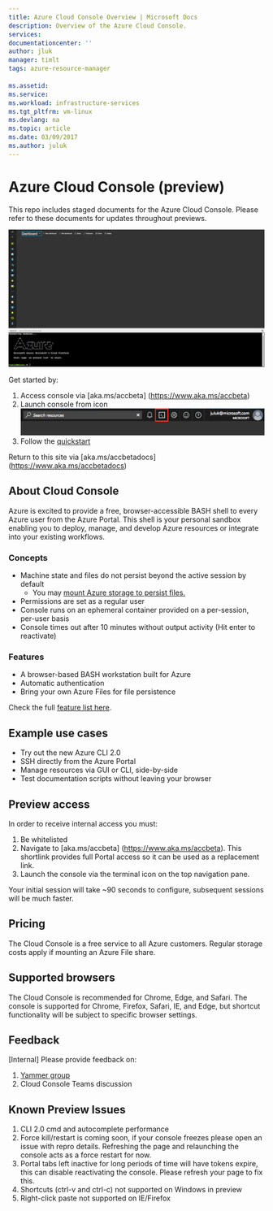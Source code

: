 ```yaml
---
title: Azure Cloud Console Overview | Microsoft Docs
description: Overview of the Azure Cloud Console.
services: 
documentationcenter: ''
author: jluk
manager: timlt
tags: azure-resource-manager
 
ms.assetid: 
ms.service: 
ms.workload: infrastructure-services
ms.tgt_pltfrm: vm-linux
ms.devlang: na
ms.topic: article
ms.date: 03/09/2017
ms.author: juluk
---
```

# Azure Cloud Console (preview)
This repo includes staged documents for the Azure Cloud Console. Please refer to these documents for updates throughout previews.

![](media/beta-screenshot.png)

Get started by:
1. Access console via [aka.ms/accbeta] (https://www.aka.ms/accbeta) <br>
2. Launch console from icon <br>
![](media/console-icon.png)
3. Follow the [quickstart](/Get-started/acc-quickstart.md)<br>

Return to this site via [aka.ms/accbetadocs] (https://www.aka.ms/accbetadocs)

## About Cloud Console
Azure is excited to provide a free, browser-accessible BASH shell to every Azure user from the Azure Portal. 
This shell is your personal sandbox enabling you to deploy, manage, and develop Azure resources or integrate into your existing workflows.

### Concepts
* Machine state and files do not persist beyond the active session by default
  * You may [mount Azure storage to persist files.](/How-to/acc-persisting-storage.md) 
* Permissions are set as a regular user
* Console runs on an ephemeral container provided on a per-session, per-user basis
* Console times out after 10 minutes without output activity (Hit enter to reactivate)

### Features
* A browser-based BASH workstation built for Azure
* Automatic authentication
* Bring your own Azure Files for file persistence

Check the full [feature list here](Concepts/acc-features.md).

## Example use cases
* Try out the new Azure CLI 2.0
* SSH directly from the Azure Portal
* Manage resources via GUI or CLI, side-by-side
* Test documentation scripts without leaving your browser

## Preview access 
In order to receive internal access you must:

1. Be whitelisted
2. Navigate to [aka.ms/accbeta] (https://www.aka.ms/accbeta). This shortlink provides full Portal access so it can be used as a replacement link.
3. Launch the console via the terminal icon on the top navigation pane.

Your initial session will take ~90 seconds to configure, subsequent sessions will be much faster.

## Pricing
The Cloud Console is a free service to all Azure customers. Regular storage costs apply if mounting an Azure File share.

## Supported browsers
The Cloud Console is recommended for Chrome, Edge, and Safari. 
The console is supported for Chrome, Firefox, Safari, IE, and Edge, but shortcut functionality will be subject to specific browser settings.

## Feedback
[Internal] Please provide feedback on: <br>
1. [Yammer group](https://www.yammer.com/microsoft.com/groups/azurecloudconsole) <br>
2. Cloud Console Teams discussion <br>

## Known Preview Issues
1. CLI 2.0 cmd and autocomplete performance
2. Force kill/restart is coming soon, if your console freezes please open an issue with repro details. Refreshing the page and relaunching the console acts as a force restart for now.
3. Portal tabs left inactive for long periods of time will have tokens expire, this can disable reactivating the console. Please refresh your page to fix this.
4. Shortcuts (ctrl-v and ctrl-c) not supported on Windows in preview
5. Right-click paste not supported on IE/Firefox